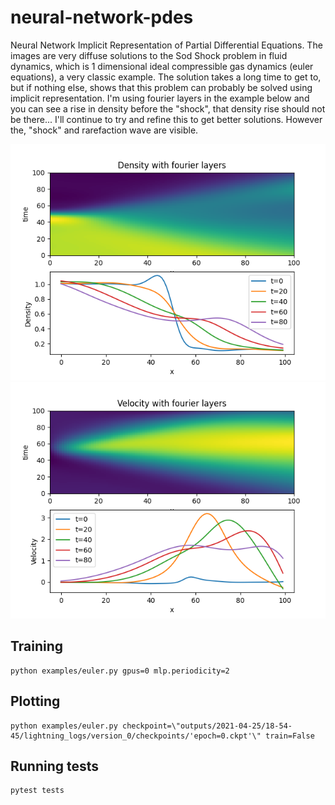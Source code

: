 # neural-network-pdes
Neural Network Implicit Representation of Partial Differential Equations.  The images are very diffuse solutions to the Sod Shock problem in fluid dynamics, which is 1 dimensional ideal compressible gas dynamics (euler equations), a very classic example.  The solution takes a long time to get to, but if nothing else, shows that this problem can probably be solved using implicit representation.  I'm using fourier layers in the example below and you can see a rise in density before the "shock", that density rise should not be there...  I'll continue to try and refine this to get better solutions.  However the, "shock" and rarefaction wave are visible.

![Sod Shock Density](images/Density-fourier.png)
![Sod Shock Velocity](images/Velocity-fourier.png)

## Training
```
python examples/euler.py gpus=0 mlp.periodicity=2
```

## Plotting
```
python examples/euler.py checkpoint=\"outputs/2021-04-25/18-54-45/lightning_logs/version_0/checkpoints/'epoch=0.ckpt'\" train=False
```

## Running tests
```
pytest tests
```